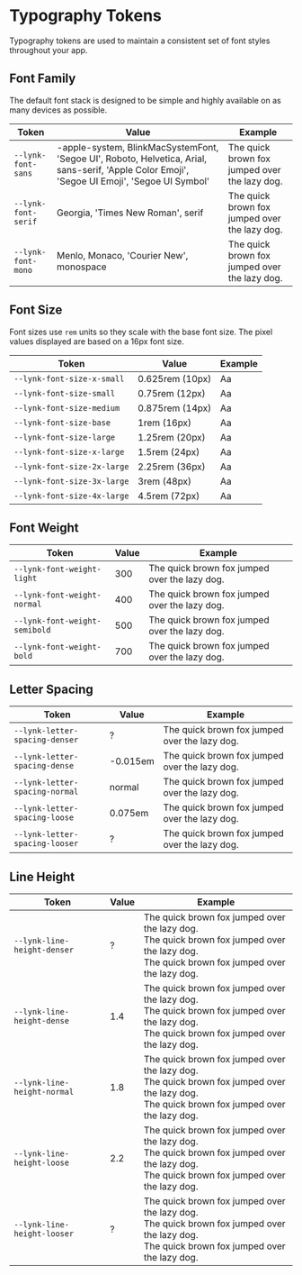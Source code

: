 # Typography Tokens

Typography tokens are used to maintain a consistent set of font styles throughout your app.

## Font Family

The default font stack is designed to be simple and highly available on as many devices as possible.

| Token               | Value                                                                                                                                         | Example                                                                                                |
| ------------------- | --------------------------------------------------------------------------------------------------------------------------------------------- | ------------------------------------------------------------------------------------------------------ |
| `--lynk-font-sans`  | -apple-system, BlinkMacSystemFont, 'Segoe UI', Roboto, Helvetica, Arial, sans-serif, 'Apple Color Emoji', 'Segoe UI Emoji', 'Segoe UI Symbol' | <span style="font-family: var(--lynk-font-sans)">The quick brown fox jumped over the lazy dog.</span>  |
| `--lynk-font-serif` | Georgia, 'Times New Roman', serif                                                                                                             | <span style="font-family: var(--lynk-font-serif)">The quick brown fox jumped over the lazy dog.</span> |
| `--lynk-font-mono`  | Menlo, Monaco, 'Courier New', monospace                                                                                                       | <span style="font-family: var(--lynk-font-mono)">The quick brown fox jumped over the lazy dog.</span>  |

## Font Size

Font sizes use `rem` units so they scale with the base font size. The pixel values displayed are based on a 16px font size.

| Token                       | Value           | Example                                                           |
| --------------------------- | --------------- | ----------------------------------------------------------------- |
| `--lynk-font-size-x-small`  | 0.625rem (10px) | <span style="font-size: var(--lynk-font-size-x-small)">Aa</span>  |
| `--lynk-font-size-small`    | 0.75rem (12px)  | <span style="font-size: var(--lynk-font-size-small)">Aa</span>    |
| `--lynk-font-size-medium`   | 0.875rem (14px) | <span style="font-size: var(--lynk-font-size-medium)">Aa</span>   |
| `--lynk-font-size-base`     | 1rem (16px)     | <span style="font-size: var(--lynk-font-size-base)">Aa</span>     |
| `--lynk-font-size-large`    | 1.25rem (20px)  | <span style="font-size: var(--lynk-font-size-large)">Aa</span>    |
| `--lynk-font-size-x-large`  | 1.5rem (24px)   | <span style="font-size: var(--lynk-font-size-x-large)">Aa</span>  |
| `--lynk-font-size-2x-large` | 2.25rem (36px)  | <span style="font-size: var(--lynk-font-size-2x-large)">Aa</span> |
| `--lynk-font-size-3x-large` | 3rem (48px)     | <span style="font-size: var(--lynk-font-size-3x-large)">Aa</span> |
| `--lynk-font-size-4x-large` | 4.5rem (72px)   | <span style="font-size: var(--lynk-font-size-4x-large)">Aa</span> |

## Font Weight

| Token                         | Value | Example                                                                                                           |
| ----------------------------- | ----- | ----------------------------------------------------------------------------------------------------------------- |
| `--lynk-font-weight-light`    | 300   | <span style="font-weight: var(--lynk-font-weight-light);">The quick brown fox jumped over the lazy dog.</span>    |
| `--lynk-font-weight-normal`   | 400   | <span style="font-weight: var(--lynk-font-weight-normal);">The quick brown fox jumped over the lazy dog.</span>   |
| `--lynk-font-weight-semibold` | 500   | <span style="font-weight: var(--lynk-font-weight-semibold);">The quick brown fox jumped over the lazy dog.</span> |
| `--lynk-font-weight-bold`     | 700   | <span style="font-weight: var(--lynk-font-weight-bold);">The quick brown fox jumped over the lazy dog.</span>     |

## Letter Spacing

| Token                          | Value    | Example                                                                                                               |
| ------------------------------ | -------- | --------------------------------------------------------------------------------------------------------------------- |
| `--lynk-letter-spacing-denser` | ?        | <span style="letter-spacing: var(--lynk-letter-spacing-denser);">The quick brown fox jumped over the lazy dog.</span> |
| `--lynk-letter-spacing-dense`  | -0.015em | <span style="letter-spacing: var(--lynk-letter-spacing-dense);">The quick brown fox jumped over the lazy dog.</span>  |
| `--lynk-letter-spacing-normal` | normal   | <span style="letter-spacing: var(--lynk-letter-spacing-normal);">The quick brown fox jumped over the lazy dog.</span> |
| `--lynk-letter-spacing-loose`  | 0.075em  | <span style="letter-spacing: var(--lynk-letter-spacing-loose);">The quick brown fox jumped over the lazy dog.</span>  |
| `--lynk-letter-spacing-looser` | ?        | <span style="letter-spacing: var(--lynk-letter-spacing-looser);">The quick brown fox jumped over the lazy dog.</span> |

## Line Height

| Token                       | Value | Example                                                                                                                                                                                                         |
| --------------------------- | ----- | --------------------------------------------------------------------------------------------------------------------------------------------------------------------------------------------------------------- |
| `--lynk-line-height-denser` | ?     | <div style="line-height: var(--lynk-line-height-denser);">The quick brown fox jumped over the lazy dog.<br>The quick brown fox jumped over the lazy dog.<br>The quick brown fox jumped over the lazy dog.</div> |
| `--lynk-line-height-dense`  | 1.4   | <div style="line-height: var(--lynk-line-height-dense);">The quick brown fox jumped over the lazy dog.<br>The quick brown fox jumped over the lazy dog.<br>The quick brown fox jumped over the lazy dog.</div>  |
| `--lynk-line-height-normal` | 1.8   | <div style="line-height: var(--lynk-line-height-normal);">The quick brown fox jumped over the lazy dog.<br>The quick brown fox jumped over the lazy dog.<br>The quick brown fox jumped over the lazy dog.</div> |
| `--lynk-line-height-loose`  | 2.2   | <div style="line-height: var(--lynk-line-height-loose);">The quick brown fox jumped over the lazy dog.<br>The quick brown fox jumped over the lazy dog.<br>The quick brown fox jumped over the lazy dog.</div>  |
| `--lynk-line-height-looser` | ?     | <div style="line-height: var(--lynk-line-height-looser);">The quick brown fox jumped over the lazy dog.<br>The quick brown fox jumped over the lazy dog.<br>The quick brown fox jumped over the lazy dog.</div> |
